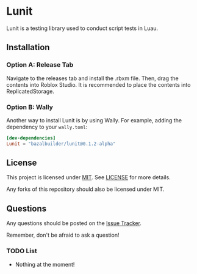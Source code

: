 # Lunit
Lunit is a testing library used to conduct script tests in Luau.


## Installation
### Option A: Release Tab
Navigate to the releases tab and install the .rbxm file. Then, drag the contents into Roblox Studio. It is recommended to place the contents into ReplicatedStorage.

### Option B: Wally
Another way to install Lunit is by using Wally. For example, adding the dependency to your `wally.toml`:
```toml
[dev-dependencies]
Lunit = "bazalbuilder/lunit@0.1.2-alpha"
```

## License
This project is licensed under [MIT](http://opensource.org/licenses/MIT). See [LICENSE](LICENSE) for more details.

Any forks of this repository should also be licensed under MIT.

## Questions
Any questions should be posted on the [Issue Tracker](https://github.com/Bazalbuilder/Lunit/issues).

Remember, don't be afraid to ask a question!

### TODO List
* Nothing at the moment!